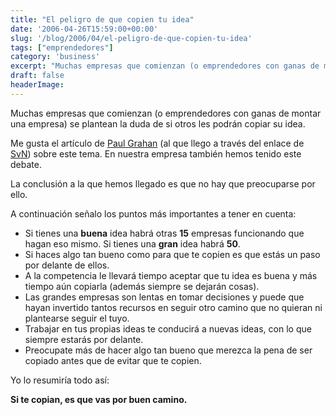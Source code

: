 ```yaml
---
title: "El peligro de que copien tu idea"
date: '2006-04-26T15:59:00+00:00'
slug: '/blog/2006/04/el-peligro-de-que-copien-tu-idea'
tags: ["emprendedores"]
category: 'business'
excerpt: "Muchas empresas que comienzan (o emprendedores con ganas de montar una empresa) se plantean la duda de si otros les podrán copiar su idea.Me gusta el artículo de [Paul Grahan]("
draft: false
headerImage:
---
```

Muchas empresas que comienzan (o emprendedores con ganas de montar una empresa) se plantean la duda de si otros les podrán copiar su idea.

Me gusta el artículo de [Paul Grahan](http://paulgraham.infogami.com/blog) (al que llego a través del enlace de [SvN](http://37signals.com/svn/archives2/sunspots_kick_in_discovery_edition.php)) sobre este tema. En nuestra empresa también hemos tenido este debate.

La conclusión a la que hemos llegado es que no hay que preocuparse por ello.

A continuación señalo los puntos más importantes a tener en cuenta:

- Si tienes una **buena** idea habrá otras **15** empresas funcionando que hagan eso mismo. Si tienes una **gran** idea habrá **50**.
- Si haces algo tan bueno como para que te copien es que estás un paso por delante de ellos.
- A la competencia le llevará tiempo aceptar que tu idea es buena y más tiempo aún copiarla (además siempre se dejarán cosas).
- Las grandes empresas son lentas en tomar decisiones y puede que hayan invertido tantos recursos en seguir otro camino que no quieran ni plantearse seguir el tuyo.
- Trabajar en tus propias ideas te conducirá a nuevas ideas, con lo que siempre estarás por delante.
- Preocupate más de hacer algo tan bueno que merezca la pena de ser copiado antes que de evitar que te copien.

Yo lo resumiría todo así:

**Si te copian, es que vas por buen camino.**
